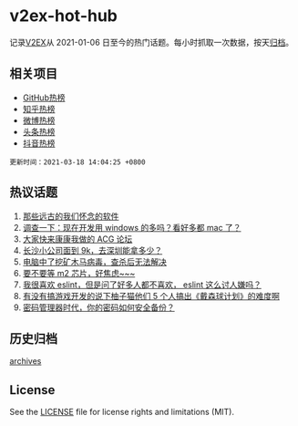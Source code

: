 # v2ex-hot-hub

 记录[V2EX](https://www.v2ex.com/)从 2021-01-06 日至今的热门话题。每小时抓取一次数据，按天[归档](archives)。
 
 ## 相关项目

- [GitHub热榜](https://github.com/lonnyzhang423/github-hot-hub)
- [知乎热榜](https://github.com/lonnyzhang423/zhihu-hot-hub)
- [微博热榜](https://github.com/lonnyzhang423/weibo-hot-hub)
- [头条热榜](https://github.com/lonnyzhang423/toutiao-hot-hub)
- [抖音热榜](https://github.com/lonnyzhang423/douyin-hot-hub)


 `更新时间：2021-03-18 14:04:25 +0800`

## 热议话题

1. [那些远古的我们怀念的软件](https://www.v2ex.com/t/762504)
1. [调查一下：现在开发用 windows 的多吗？看好多都 mac 了？](https://www.v2ex.com/t/762674)
1. [大家快来康康我做的 ACG 论坛](https://www.v2ex.com/t/762479)
1. [长沙小公司面到 9k，去深圳能拿多少？](https://www.v2ex.com/t/762681)
1. [电脑中了挖矿木马病毒，查杀后无法解决](https://www.v2ex.com/t/762562)
1. [要不要等 m2 芯片，好焦虑~~~](https://www.v2ex.com/t/762693)
1. [我很喜欢 eslint，但是问了好多人都不喜欢， eslint 这么讨人嫌吗？](https://www.v2ex.com/t/762621)
1. [有没有搞游戏开发的说下柚子猫他们 5 个人搞出《戴森球计划》的难度啊](https://www.v2ex.com/t/762498)
1. [密码管理器时代，你的密码如何安全备份？](https://www.v2ex.com/t/762689)

## 历史归档

[archives](archives)

## License

See the [LICENSE](LICENSE) file for license rights and limitations (MIT).
